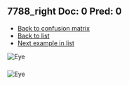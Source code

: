 ## 7788_right Doc: 0 Pred: 0
- [Back to confusion matrix](https://github.com/juliandewit/kaggle_retinopathy/blob/master/matrix.md)
- [Back to list](https://github.com/juliandewit/kaggle_retinopathy/blob/master/lists/00/list.md)
- [Next example in list](https://github.com/juliandewit/kaggle_retinopathy/blob/master/lists/00/77/7793_right.md)

![Eye](https://retinopaty.blob.core.windows.net/size1024/7788_right_0.jpeg)

### 

![Eye]()
